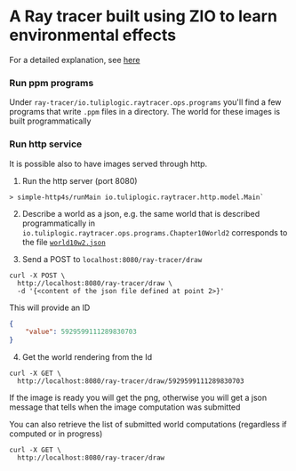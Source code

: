 # A Ray tracer built using ZIO to learn environmental effects

For a detailed explanation, see [here](https://github.com/pierangeloc/ray-tracer-zio/blob/master/post/ray-tracer.md)

### Run ppm programs
Under `ray-tracer/io.tuliplogic.raytracer.ops.programs` you'll find a few programs that write `.ppm` files in a directory. The world for these images is built programmatically

### Run http service

It is possible also to have images served through http.


1. Run the http server (port 8080)

```
> simple-http4s/runMain io.tuliplogic.raytracer.http.model.Main`
```

2. Describe a world as a json, e.g. the same world that is described programmatically in `io.tuliplogic.raytracer.ops.programs.Chapter10World2` corresponds to the file [`world10w2.json`](simple-http4s/worlds/world10w2.json)

3. Send a POST to `localhost:8080/ray-tracer/draw`
 
```
curl -X POST \
  http://localhost:8080/ray-tracer/draw \
  -d '{<content of the json file defined at point 2>}'
```

This will provide an ID

```json
{
    "value": 5929599111289830703
}
```

4. Get the world rendering from the Id

```
curl -X GET \
  http://localhost:8080/ray-tracer/draw/5929599111289830703 
```

If the image is ready you will get the png, otherwise you will get a json message that tells when the image computation was submitted


You can also retrieve the list of submitted world computations (regardless if computed or in progress)

```
curl -X GET \
  http://localhost:8080/ray-tracer/draw
```